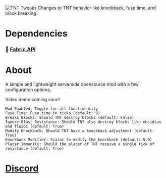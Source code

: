 ![TNT Tweaks](https://cdn.modrinth.com/data/cached_images/9e3ffaa75c35c97f76cc387bc1608201f0636485.png)
Changes to TNT behavior like knockback, fuse time, and block breaking.
# Dependencies
### 📜 [Fabric API](https://modrinth.com/mod/fabric-api)
# About
A simple and lightweight serverside opensource mod with a few configuration options.

Video demo coming soon!

```
Mod Enabled: Toggle for all functionality
Fuse Time: Fuse time in ticks (default: 0)
Breaks Blocks: Should TNT destroy blocks (default: False)
Ignore Blast Resistance: Should TNT also destroy blocks like obsidian and fluids (default: True)
Modify Knockback: Should TNT have a knockback adjustment (default: True)
Knockback Modifier: Scalar to modify the knockback (default: 5.0)
Placer Immunity: Should the placer of TNT receive a single tick of resistance (default: True)
```

# [Discord](https://discord.gg/ZCaGkZeb4C)
